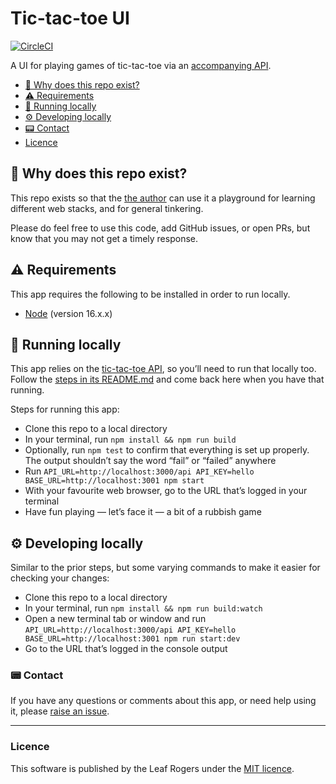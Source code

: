 # Tic-tac-toe UI

[![CircleCI](https://circleci.com/gh/leafrogers/tic-tac-toe-ui.svg?style=svg)](https://circleci.com/gh/leafrogers/tic-tac-toe-ui)

A UI for playing games of tic-tac-toe via an [accompanying
API](https://github.com/leafrogers/tic-tac-toe-api).

- [:thinking: Why does this repo exist?](#thinking-why-does-this-repo-exist)
- [:warning: Requirements](#warning-requirements)
- [:running: Running locally](#running-running-locally)
- [:gear: Developing locally](#gear-developing-locally)
- [:pager: Contact](#pager-contact)
- [Licence](#licence)

## :thinking: Why does this repo exist?

This repo exists so that the [the author](https://github.com/leafrogers) can
use it a playground for learning different web stacks, and for general tinkering.

Please do feel free to use this code, add GitHub issues, or open PRs, but know
that you may not get a timely response.

## :warning: Requirements

This app requires the following to be installed in order to run locally.

- [Node](https://www.nodejs.org) (version 16.x.x)

## :running: Running locally

This app relies on the [tic-tac-toe API](https://github.com/leafrogers/tic-tac-toe-api), so you’ll need to run that locally too. Follow the [steps in its README.md](https://github.com/leafrogers/tic-tac-toe-api/blob/main/README.md) and come back here when you have that running.

Steps for running this app:

- Clone this repo to a local directory
- In your terminal, run `npm install && npm run build`
- Optionally, run `npm test` to confirm that everything is set up properly. The output shouldn’t say the word “fail” or “failed” anywhere
- Run `API_URL=http://localhost:3000/api API_KEY=hello BASE_URL=http://localhost:3001 npm start`
- With your favourite web browser, go to the URL that’s logged in your terminal
- Have fun playing — let’s face it — a bit of a rubbish game

## :gear: Developing locally

Similar to the prior steps, but some varying commands to make it easier for
checking your changes:

- Clone this repo to a local directory
- In your terminal, run `npm install && npm run build:watch`
- Open a new terminal tab or window and run `API_URL=http://localhost:3000/api API_KEY=hello BASE_URL=http://localhost:3001 npm run start:dev`
- Go to the URL that’s logged in the console output

### :pager: Contact

If you have any questions or comments about this app, or need help using it,
please [raise an issue](https://github.com/leafrogers/tic-tac-toe-ui/issues).

---

### Licence

This software is published by the Leaf Rogers under the [MIT licence](http://opensource.org/licenses/MIT).
